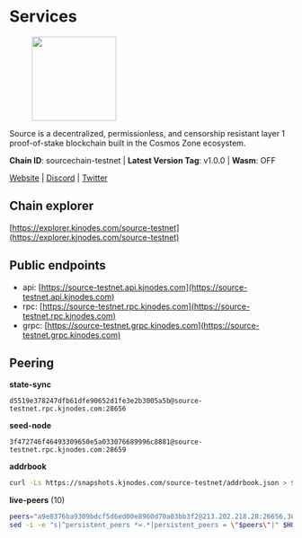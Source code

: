 # Services

<figure><img src="https://raw.githubusercontent.com/kj89/testnet_manuals/main/pingpub/logos/source.png" width="150" alt=""><figcaption></figcaption></figure>

Source is a decentralized, permissionless, and censorship resistant layer 1 proof-of-stake blockchain built in the Cosmos Zone ecosystem.

**Chain ID**: sourcechain-testnet | **Latest Version Tag**: v1.0.0 | **Wasm**: OFF

[Website](https://www.sourceprotocol.io/) | [Discord](https://discord.io/SourceProtocol) | [Twitter](https://www.twitter.com/sourceprotocol_)




## Chain explorer
[https://explorer.kjnodes.com/source-testnet](https://explorer.kjnodes.com/source-testnet)

## Public endpoints

* api: [https://source-testnet.api.kjnodes.com](https://source-testnet.api.kjnodes.com)
* rpc: [https://source-testnet.rpc.kjnodes.com](https://source-testnet.rpc.kjnodes.com)
* grpc: [https://source-testnet.grpc.kjnodes.com](https://source-testnet.grpc.kjnodes.com)

## Peering

**state-sync**

```text
d5519e378247dfb61dfe90652d1fe3e2b3005a5b@source-testnet.rpc.kjnodes.com:28656
```

**seed-node**

```text
3f472746f46493309650e5a033076689996c8881@source-testnet.rpc.kjnodes.com:28659
```

**addrbook**
```bash
curl -Ls https://snapshots.kjnodes.com/source-testnet/addrbook.json > $HOME/.source/config/addrbook.json
```

**live-peers** (10)
```bash
peers="a9e8376ba9309bdcf5d6ed00e8960d70a03bb3f2@213.202.218.28:26656,383a0684aadfe507e097c36b34d6243da59d9ed5@207.180.232.91:26656,b7ac13fa32c668611408a3dc9c15b092cea98db1@185.250.37.203:26656,8074071b4d046f400a10e26b331a5a10c27c1b37@185.250.37.206:26656,d5519e378247dfb61dfe90652d1fe3e2b3005a5b@65.109.68.190:28656,1450d99427abd81410c6f8032aec25961bf7bf89@80.82.215.19:36656,bdf9b6ad38b803358e7fd99f35b14795ebcd8144@190.2.155.67:29656,f6e7cb4ee4d608822802f58c85e93a7e34ce440d@65.108.237.232:28656,5755422056c55063f76e4dd0c4245904640ec34b@135.181.149.90:26656,05dbcd1bb0563107c5eeb98a8da9d6cd9197bfcd@65.21.129.95:21756"
sed -i -e "s|^persistent_peers *=.*|persistent_peers = \"$peers\"|" $HOME/.source/config/config.toml
```
